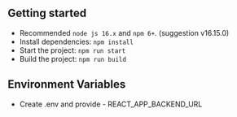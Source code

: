 ## Getting started

- Recommended `node js 16.x` and `npm 6+`. (suggestion v16.15.0)
- Install dependencies: `npm install` 
- Start the project: `npm run start` 
- Build  the project: `npm run build` 

## Environment Variables
- Create .env and provide - REACT_APP_BACKEND_URL